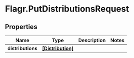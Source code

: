 # Flagr.PutDistributionsRequest

## Properties
Name | Type | Description | Notes
------------ | ------------- | ------------- | -------------
**distributions** | [**[Distribution]**](Distribution.md) |  | 


